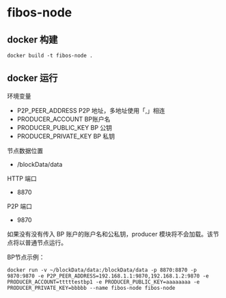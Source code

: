 # fibos-node

## docker 构建
```
docker build -t fibos-node .
```

## docker 运行

环境变量
* P2P_PEER_ADDRESS P2P 地址，多地址使用「,」相连
* PRODUCER_ACCOUNT BP账户名
* PRODUCER_PUBLIC_KEY BP 公钥
* PRODUCER_PRIVATE_KEY BP 私钥

节点数据位置
* /blockData/data

HTTP 端口
* 8870

P2P 端口
* 9870

如果没有没有传入 BP 账户的账户名和公私钥，producer 模块将不会加载。该节点将以普通节点运行。

BP节点示例：
```
docker run -v ~/blockData/data:/blockData/data -p 8870:8870 -p 9870:9870 -e P2P_PEER_ADDRESS=192.168.1.1:9870,192.168.1.2:9870 -e PRODUCER_ACCOUNT=tttttestbp1 -e PRODUCER_PUBLIC_KEY=aaaaaaaa -e PRODUCER_PRIVATE_KEY=bbbbb --name fibos-node fibos-node
```